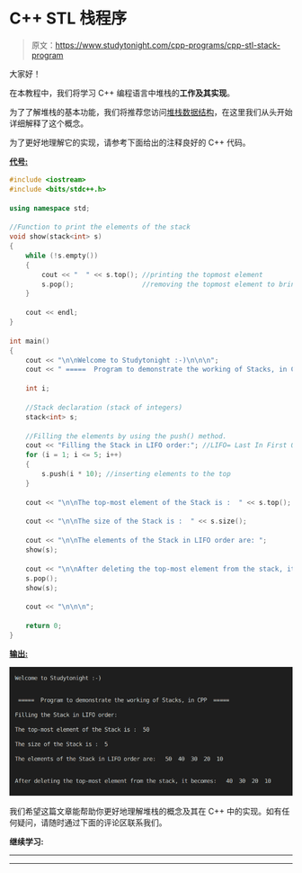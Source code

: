 # C++ STL 栈程序

> 原文：<https://www.studytonight.com/cpp-programs/cpp-stl-stack-program>

大家好！

在本教程中，我们将学习 C++ 编程语言中堆栈的**工作及其实现**。

为了了解堆栈的基本功能，我们将推荐您访问[堆栈数据结构](https://www.studytonight.com/data-structures/stack-data-structure)，在这里我们从头开始详细解释了这个概念。

为了更好地理解它的实现，请参考下面给出的注释良好的 C++ 代码。

<u>**代号:**</u>

```cpp
#include <iostream>
#include <bits/stdc++.h>

using namespace std;

//Function to print the elements of the stack
void show(stack<int> s)
{
    while (!s.empty())
    {
        cout << "  " << s.top(); //printing the topmost element
        s.pop();                 //removing the topmost element to bring next element at the top
    }

    cout << endl;
}

int main()
{
    cout << "\n\nWelcome to Studytonight :-)\n\n\n";
    cout << " =====  Program to demonstrate the working of Stacks, in CPP  ===== \n\n";

    int i;

    //Stack declaration (stack of integers)
    stack<int> s;

    //Filling the elements by using the push() method.
    cout << "Filling the Stack in LIFO order:"; //LIFO= Last In First Out
    for (i = 1; i <= 5; i++)
    {
        s.push(i * 10); //inserting elements to the top
    }

    cout << "\n\nThe top-most element of the Stack is :  " << s.top();

    cout << "\n\nThe size of the Stack is :  " << s.size();

    cout << "\n\nThe elements of the Stack in LIFO order are: ";
    show(s);

    cout << "\n\nAfter deleting the top-most element from the stack, it becomes: ";
    s.pop();
    show(s);

    cout << "\n\n\n";

    return 0;
} 
```

<u>**输出:**</u>

![C++ Stack Program](img/d72ec2a70a3e1d97793a245262ca05b4.png)

我们希望这篇文章能帮助你更好地理解堆栈的概念及其在 C++ 中的实现。如有任何疑问，请随时通过下面的评论区联系我们。

**继续学习:**

* * *

* * *